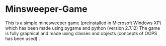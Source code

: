 # Minsweeper-Game
This is a simple minesweeper game (preinstalled in Microsoft Windows XP) which has been made using pygame and python (version 2.7.12)
The game is fully graphical and made using classes and objects (concepts of OOPS has been used) .

